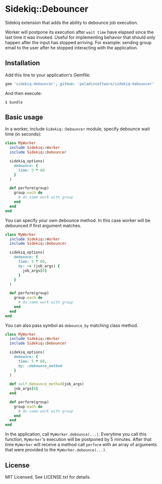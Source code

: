 # Sidekiq::Debouncer

Sidekiq extension that adds the ability to debounce job execution.

Worker will postpone its execution after `wait time` have elapsed since the last time it was invoked. Useful for implementing behavior that should only happen after the input has stopped arriving. For example: sending group email to the user after he stopped interacting with the application.

## Installation

Add this line to your application's Gemfile:

```ruby
gem 'sidekiq-debouncer', github: 'paladinsoftware/sidekiq-debouncer'
```

And then execute:

    $ bundle

## Basic usage

In a worker, include `Sidekiq::Debouncer` module, specify debounce wait time (in seconds):

```ruby
class MyWorker
  include Sidekiq::Worker
  include Sidekiq::Debouncer

  sidekiq_options(
    debounce: {
      time: 5 * 60
    }
  )

  def perform(group)
    group.each do
      # do some work with group
    end
  end
end
```

You can specify your own debounce method. In this case worker will be debounced if first argument matches.
```ruby
class MyWorker
  include Sidekiq::Worker
  include Sidekiq::Debouncer

  sidekiq_options(
    debounce: {
      time: 5 * 60,
      by: -> (job_args) {
        job_args[0]
      }
    }
  )

  def perform(group)
    group.each do
      # do some work with group
    end
  end
end
```

You can also pass symbol as `debounce_by` matching class method.
```ruby
class MyWorker
  include Sidekiq::Worker
  include Sidekiq::Debouncer

  sidekiq_options(
    debounce: {
      time: 5 * 60,
      by: :debounce_method
    }
  )
  
  def self.debounce_method(job_args)
    job_args[0]
  end

  def perform(group)
    group.each do
      # do some work with group
    end
  end
end
```


In the application, call `MyWorker.debounce(...)`. Everytime you call this function, `MyWorker`'s execution will be postponed by 5 minutes. After that time `MyWorker` will receive a method call `perform` with an array of arguments that were provided to the `MyWorker.debounce(...)`.

## License

MIT Licensed. See LICENSE.txt for details.
